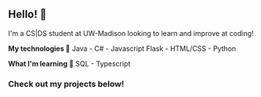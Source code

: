 ## Hello! 👋

I'm a CS|DS student at UW-Madison looking to learn and improve at coding!


**My technologies 🧙**
Java - C# - Javascript
Flask - HTML/CSS - Python

**What I'm learning 🌱**
SQL - Typescript

### Check out my projects below!
